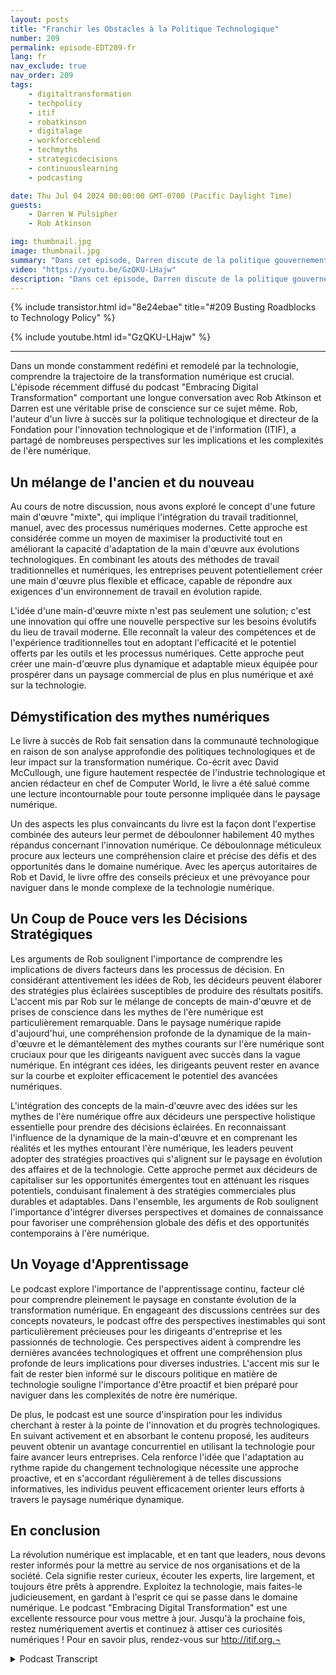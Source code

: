 ```yaml
---
layout: posts
title: "Franchir les Obstacles à la Politique Technologique"
number: 209
permalink: episode-EDT209-fr
lang: fr
nav_exclude: true
nav_order: 209
tags:
    - digitaltransformation
    - techpolicy
    - itif
    - robatkinson
    - digitalage
    - workforceblend
    - techmyths
    - strategicdecisions
    - continuouslearning
    - podcasting

date: Thu Jul 04 2024 00:00:00 GMT-0700 (Pacific Daylight Time)
guests:
    - Darren W Pulsipher
    - Rob Atkinson

img: thumbnail.jpg
image: thumbnail.jpg
summary: "Dans cet épisode, Darren discute de la politique gouvernementale en matière de technologie avec Rob Atkinson, le président du Forum d'Innovation et de Technologie de l'Information, un groupe de réflexion basé à Washington D.C., qui conseille le gouvernement sur la politique en matière de technologie."
video: "https://youtu.be/GzQKU-LHajw"
description: "Dans cet épisode, Darren discute de la politique gouvernementale en matière de technologie avec Rob Atkinson, le président du Forum d'Innovation et de Technologie de l'Information, un groupe de réflexion basé à Washington D.C., qui conseille le gouvernement sur la politique en matière de technologie."
---
```


<div>
{% include transistor.html id="8e24ebae" title="#209 Busting Roadblocks to Technology Policy" %}

{% include youtube.html id="GzQKU-LHajw" %}
</div>

---

Dans un monde constamment redéfini et remodelé par la technologie, comprendre la trajectoire de la transformation numérique est crucial. L'épisode récemment diffusé du podcast "Embracing Digital Transformation" comportant une longue conversation avec Rob Atkinson et Darren est une véritable prise de conscience sur ce sujet même. Rob, l'auteur d'un livre à succès sur la politique technologique et directeur de la Fondation pour l'innovation technologique et de l'information (ITIF), a partagé de nombreuses perspectives sur les implications et les complexités de l'ère numérique.

## Un mélange de l'ancien et du nouveau

Au cours de notre discussion, nous avons exploré le concept d'une future main d'œuvre "mixte", qui implique l'intégration du travail traditionnel, manuel, avec des processus numériques modernes. Cette approche est considérée comme un moyen de maximiser la productivité tout en améliorant la capacité d'adaptation de la main d'œuvre aux évolutions technologiques. En combinant les atouts des méthodes de travail traditionnelles et numériques, les entreprises peuvent potentiellement créer une main d'œuvre plus flexible et efficace, capable de répondre aux exigences d'un environnement de travail en évolution rapide.

L'idée d'une main-d'œuvre mixte n'est pas seulement une solution; c'est une innovation qui offre une nouvelle perspective sur les besoins évolutifs du lieu de travail moderne. Elle reconnaît la valeur des compétences et de l'expérience traditionnelles tout en adoptant l'efficacité et le potentiel offerts par les outils et les processus numériques. Cette approche peut créer une main-d'œuvre plus dynamique et adaptable mieux équipée pour prospérer dans un paysage commercial de plus en plus numérique et axé sur la technologie.

## Démystification des mythes numériques

Le livre à succès de Rob fait sensation dans la communauté technologique en raison de son analyse approfondie des politiques technologiques et de leur impact sur la transformation numérique. Co-écrit avec David McCullough, une figure hautement respectée de l'industrie technologique et ancien rédacteur en chef de Computer World, le livre a été salué comme une lecture incontournable pour toute personne impliquée dans le paysage numérique.

Un des aspects les plus convaincants du livre est la façon dont l'expertise combinée des auteurs leur permet de déboulonner habilement 40 mythes répandus concernant l'innovation numérique. Ce déboulonnage méticuleux procure aux lecteurs une compréhension claire et précise des défis et des opportunités dans le domaine numérique. Avec les aperçus autoritaires de Rob et David, le livre offre des conseils précieux et une prévoyance pour naviguer dans le monde complexe de la technologie numérique.

## Un Coup de Pouce vers les Décisions Stratégiques

Les arguments de Rob soulignent l'importance de comprendre les implications de divers facteurs dans les processus de décision. En considérant attentivement les idées de Rob, les décideurs peuvent élaborer des stratégies plus éclairées susceptibles de produire des résultats positifs. L'accent mis par Rob sur le mélange de concepts de main-d'œuvre et de prises de conscience dans les mythes de l'ère numérique est particulièrement remarquable. Dans le paysage numérique rapide d'aujourd'hui, une compréhension profonde de la dynamique de la main-d'œuvre et le démantèlement des mythes courants sur l'ère numérique sont cruciaux pour que les dirigeants naviguent avec succès dans la vague numérique. En intégrant ces idées, les dirigeants peuvent rester en avance sur la courbe et exploiter efficacement le potentiel des avancées numériques.

L'intégration des concepts de la main-d'œuvre avec des idées sur les mythes de l'ère numérique offre aux décideurs une perspective holistique essentielle pour prendre des décisions éclairées. En reconnaissant l'influence de la dynamique de la main-d'œuvre et en comprenant les réalités et les mythes entourant l'ère numérique, les leaders peuvent adopter des stratégies proactives qui s'alignent sur le paysage en évolution des affaires et de la technologie. Cette approche permet aux décideurs de capitaliser sur les opportunités émergentes tout en atténuant les risques potentiels, conduisant finalement à des stratégies commerciales plus durables et adaptables. Dans l'ensemble, les arguments de Rob soulignent l'importance d'intégrer diverses perspectives et domaines de connaissance pour favoriser une compréhension globale des défis et des opportunités contemporains à l'ère numérique.

## Un Voyage d'Apprentissage

Le podcast explore l'importance de l'apprentissage continu, facteur clé pour comprendre pleinement le paysage en constante évolution de la transformation numérique. En engageant des discussions centrées sur des concepts novateurs, le podcast offre des perspectives inestimables qui sont particulièrement précieuses pour les dirigeants d'entreprise et les passionnés de technologie. Ces perspectives aident à comprendre les dernières avancées technologiques et offrent une compréhension plus profonde de leurs implications pour diverses industries. L'accent mis sur le fait de rester bien informé sur le discours politique en matière de technologie souligne l'importance d'être proactif et bien préparé pour naviguer dans les complexités de notre ère numérique.

De plus, le podcast est une source d'inspiration pour les individus cherchant à rester à la pointe de l'innovation et du progrès technologiques. En suivant activement et en absorbant le contenu proposé, les auditeurs peuvent obtenir un avantage concurrentiel en utilisant la technologie pour faire avancer leurs entreprises. Cela renforce l'idée que l'adaptation au rythme rapide du changement technologique nécessite une approche proactive, et en s'accordant régulièrement à de telles discussions informatives, les individus peuvent efficacement orienter leurs efforts à travers le paysage numérique dynamique.

## En conclusion

La révolution numérique est implacable, et en tant que leaders, nous devons rester informés pour la mettre au service de nos organisations et de la société. Cela signifie rester curieux, écouter les experts, lire largement, et toujours être prêts à apprendre. Exploitez la technologie, mais faites-le judicieusement, en gardant à l'esprit ce qui se passe dans le domaine numérique. Le podcast "Embracing Digital Transformation" est une excellente ressource pour vous mettre à jour. Jusqu'à la prochaine fois, restez numériquement avertis et continuez à attiser ces curiosités numériques ! Pour en savoir plus, rendez-vous sur http://itif.org.¬



<details>
<summary> Podcast Transcript </summary>

<p></p>

</details>
